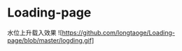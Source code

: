 Loading-page
============

水位上升载入效果
![https://github.com/longtaoge/Loading-page/blob/master/logding.gif]
